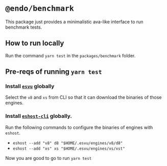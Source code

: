 # `@endo/benchmark`

This package just provides a minimalistic ava-like interface to run benchmark tests. 

## How to run locally
Run the command `yarn test` in the `packages/benchmark` folder.

## Pre-reqs of running `yarn test`
### Install [`esvu`](https://www.npmjs.com/package/esvu) globally 
Select the `v8` and `xs` from CLI so that it can download the binaries of those engines. 

### Install [`eshost-cli`](https://www.npmjs.com/package/eshost) globally.
Run the following commands to configure the binaries of engines with `eshost`.
* `eshost --add "v8" d8 "$HOME/.esvu/engines/v8/d8"`
* `eshost --add "xs" xs "$HOME/.esvu/engines/xs/xst"`

Now you are good to go to run `yarn test`